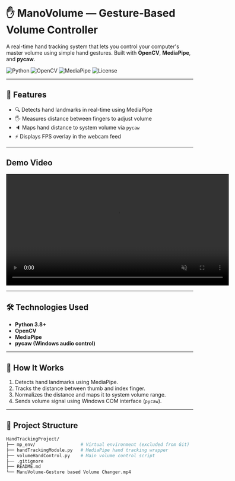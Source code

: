 # ✋ ManoVolume — Gesture-Based Volume Controller

A real-time hand tracking system that lets you control your computer's master volume using simple hand gestures. Built with **OpenCV**, **MediaPipe**, and **pycaw**.

![Python](https://img.shields.io/badge/Python-3.8+-blue?style=flat&logo=python)
![OpenCV](https://img.shields.io/badge/OpenCV-enabled-green?logo=opencv)
![MediaPipe](https://img.shields.io/badge/MediaPipe-used-orange)
![License](https://img.shields.io/badge/License-MIT-lightgrey)

---

## 🚀 Features

- 🔍 Detects hand landmarks in real-time using MediaPipe
- 🖐️ Measures distance between fingers to adjust volume
- 🔈 Maps hand distance to system volume via `pycaw`
- ⚡ Displays FPS overlay in the webcam feed

---

## Demo Video
<video controls autoplay muted loop width="600">
  <source src="ManuVolume-Gesture based Volume Changer.mp4" type="video/mp4">
  Your browser does not support the video tag.
</video>

---

## 🛠️ Technologies Used

- **Python 3.8+**
- **OpenCV**
- **MediaPipe**
- **pycaw (Windows audio control)**

---

## 🧠 How It Works

1. Detects hand landmarks using MediaPipe.
2. Tracks the distance between thumb and index finger.
3. Normalizes the distance and maps it to system volume range.
4. Sends volume signal using Windows COM interface (`pycaw`).

---

## 📂 Project Structure

```bash
HandTrackingProject/
├── mp_env/                 # Virtual environment (excluded from Git)
├── handTrackingModule.py   # MediaPipe hand tracking wrapper
├── volumeHandControl.py    # Main volume control script
├── .gitignore
├── README.md
└── ManuVolume-Gesture based Volume Changer.mp4

